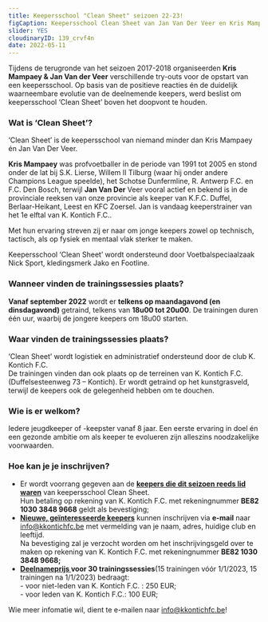 ```yaml
---
title: Keepersschool "Clean Sheet" seizoen 22-23!
figCaption: Keepersschool Clean Sheet van Jan Van Der Veer en Kris Mampaey
slider: YES 
cloudinaryID: 139_crvf4n
date: 2022-05-11
---
```

<p>Tijdens de terugronde van het seizoen 2017-2018 organiseerden <strong>Kris Mampaey &amp; Jan Van der Veer</strong> verschillende try-outs voor de opstart van een keepersschool. Op basis van de positieve reacties &eacute;n de duidelijk waarneembare evolutie van de deelnemende keepers, werd beslist om keepersschool &lsquo;Clean Sheet&rsquo; boven het doopvont te houden.</p>
<h3>Wat is &lsquo;Clean Sheet&rsquo;?</h3>
<p>&lsquo;Clean Sheet&rsquo; is de keepersschool van niemand minder dan Kris Mampaey &eacute;n Jan Van Der Veer.</p>
<p><strong>Kris Mampaey</strong> was profvoetballer in de periode van 1991 tot 2005 en stond onder de lat bij S.K. Lierse, Willem II Tilburg (waar hij onder andere Champions League speelde), het Schotse Dunfermline, R. Antwerp F.C. en F.C. Den Bosch, terwijl <strong>Jan Van Der</strong> Veer vooral actief en bekend is in de provinciale reeksen van onze provincie als keeper van K.F.C. Duffel, Berlaar-Heikant, Leest en KFC Zoersel. Jan is vandaag keeperstrainer van het 1e elftal van K. Kontich F.C..</p>
<p>Met hun ervaring streven zij er naar om jonge keepers zowel op technisch, tactisch, als op fysiek en mentaal vlak sterker te maken.</p>
<p>Keepersschool &lsquo;Clean Sheet&rsquo; wordt ondersteund door Voetbalspeciaalzaak Nick Sport, kledingsmerk Jako en Footline.</p>
<h3>Wanneer vinden de trainingssessies plaats?</h3>
<p><strong>Vanaf september 2022</strong>&nbsp;wordt er <strong>telkens op maandagavond (en dinsdagavond)</strong> getraind, telkens van&nbsp;<strong>18u00 tot 20u00</strong>. De trainingen duren &eacute;&eacute;n uur, waarbij de jongere keepers om 18u00 starten.</p>
<h3>Waar vinden de trainingssessies plaats?</h3>
<p>&lsquo;Clean Sheet&rsquo; wordt logistiek en administratief ondersteund door de club K. Kontich F.C.<br />De trainingen vinden dan ook plaats op de terreinen van K. Kontich F.C. (Duffelsesteenweg 73 &ndash; Kontich). Er wordt getraind op het kunstgrasveld, terwijl de keepers ook de gelegenheid hebben om te douchen.</p>
<h3>Wie is er welkom?</h3>
<p>Iedere jeugdkeeper of -keepster vanaf 8 jaar. Een eerste ervaring in doel &eacute;n een gezonde ambitie om als keeper te evolueren zijn alleszins noodzakelijke voorwaarden.</p>
<h3>Hoe kan je je inschrijven?</h3>
<ul>
  <li>Er wordt voorrang gegeven aan de <strong><u>keepers die dit seizoen reeds lid waren</u></strong> van keepersschool Clean Sheet. <br />Hun betaling op rekening van K. Kontich F.C. met rekeningnummer <strong>BE82 1030 3848 9668</strong> geldt als bevestiging;</li>
  <li><strong><u><span lang="NL">Nieuwe, ge&iuml;nteresseerde keepers</span></u></strong><span lang="NL"> kunnen inschrijven via <strong>e-mail</strong> naar <a title="info@kkontichfc.be" href="mailto:info@kkontichfc.be">info@kkontichfc.be</a> met vermelding van je naam, adres, huidige club en leeftijd. <br />Na bevestiging zal je verzocht worden om het inschrijvingsgeld over te maken op rekening van K. Kontich F.C. met rekeningnummer</span> <strong><span lang="NL">BE82 1030 3848 9668;</span></strong></li>
  <li><strong><span lang="NL"><u>Deelnameprijs </u>voor 30 trainingssessies</span></strong><span lang="NL">(15 trainingen v&oacute;&oacute;r 1/1/2023, 15 trainingen na 1/1/2023) bedraagt:</span><span lang="NL"><br />- voor niet-leden van K. Kontich F.C. : 250 EUR;<br />- voor leden van K. Kontich F.C.: 100 EUR;</span></li>
</ul>
<p>Wie meer infomatie wil, dient te e-mailen naar <a title="info@kkontichfc.be" href="mailto:info@kkontichfc.be">info@kkontichfc.be</a>!</p>